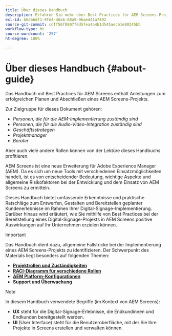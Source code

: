 ```yaml
---
title: Über dieses Handbuch
description: Erfahren Sie mehr über Best Practices für AEM Screens-Projekte, um Projekte zu planen und auszuführen, angefangen bei der Strategie und dem Design-Briefing bis hin zur Bereitstellung und dem anschließenden Support.
exl-id: b6db6df1-9fe4-40a6-88a9-9baed41a7492
source-git-commit: cdff56f0807f6d5fea4a4b1d545aecb1e80245bb
workflow-type: ht
source-wordcount: '257'
ht-degree: 100%

---
```


# Über dieses Handbuch {#about-guide}

Das Handbuch mit Best Practices für AEM Screens enthält Anleitungen zum erfolgreichen Planen und Abschließen eines AEM Screens-Projekts.

Zur Zielgruppe für dieses Dokument gehören:

* *Personen, die für die AEM-Implementierung zuständig sind*
* *Personen, die für die Audio-Video-Integration zuständig sind*
* *Geschäftsstrategen*
* *Projektmanager*
* *Berater*

Aber auch viele andere Rollen können von der Lektüre dieses Handbuchs profitieren.

AEM Screens ist eine neue Erweiterung für Adobe Experience Manager (AEM). Da es sich um neue Tools mit verschiedenen Einsatzmöglichkeiten handelt, ist es von entscheidender Bedeutung, wichtige Aspekte und allgemeine Risikofaktoren bei der Entwicklung und dem Einsatz von AEM Screens zu ermitteln.

Dieses Handbuch bietet umfassende Erkenntnisse und praktische Ratschläge zum Entwerfen, Gestalten und Bereitstellen geplanter Kundenerlebnisse im Rahmen Ihrer Digital-Signage-Implementierung. Darüber hinaus wird erläutert, wie Sie mithilfe von Best Practices bei der Bereitstellung eines Digital-Signage-Projekts in AEM Screens positive Auswirkungen auf Ihr Unternehmen erzielen können.

>[!IMPORTANT]
>
> Das Handbuch dient dazu, allgemeine Fallstricke bei der Implementierung eines AEM Screens-Projekts zu identifizieren. Der Schwerpunkt des Materials liegt besonders auf folgenden Themen:
>
> * **[Projektrollen und Zuständigkeiten](roles-responsibilities.md)**
> * **[RACI-Diagramm für verschiedene Rollen](roles-responsibilities.md#raci-chart)**
> * **[AEM Platform-Konfigurationen](aem-platform-configurations.md)**
> * **[Support und Überwachung](support-monitoring.md)**

>[!NOTE]
>
> In diesem Handbuch verwendete Begriffe (im Kontext von AEM Screens):
>
> * **UX** steht für die Digital-Signage-Erlebnisse, die Endkundinnen und Endkunden bereitgestellt werden.
> * **UI** (User Interface) steht für die Benutzeroberfläche, mit der Sie Ihre Projekte in Screens erstellen und verwalten können.

